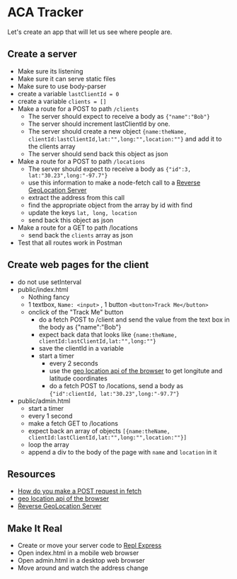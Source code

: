 # ACA Tracker
Let's create an app that will let us see where people are.

## Create a server
* Make sure its listening
* Make sure it can serve static files
* Make sure to use body-parser
* create a variable `lastClientId = 0`
* create a variable `clients = []`
* Make a route for a POST to path `/clients`
  * The server should expect to receive a body as `{"name":"Bob"}`
  * The server should increment lastClientId by one.
  * The server should create a new object `{name:theName, clientId:lastClientId,lat:"",long:"",location:""}` and add it to the clients array
  * The server should send back this object as json
* Make a route for a POST to path `/locations`
  * The server should expect to receive a body as `{"id":3, lat:"30.23",long:"-97.7"}`
  * use this information to make a node-fetch call to a [Reverse GeoLocation Server](https://repl.it/@jw56578/TerrificSnappyConditionals)
  * extract the address from this call
  * find the appropriate object from the array by id with find
  * update the keys `lat, long, location`
  * send back this object as json
* Make a route for a GET to path /locations
  * send back the `clients` array as json
* Test that all routes work in Postman

  
## Create web pages for the client
* do not use setInterval
* public/index.html
  * Nothing fancy
  * 1 textbox, `Name: <input>` , 1 button `<button>Track Me</button>`
  * onclick of the "Track Me" button 
    * do a fetch POST to /client and send the value from the text box in the body as {"name":"Bob"}
    * expect back data that looks like `{name:theName, clientId:lastClientId,lat:"",long:""}`
    * save the clientId in a variable
    * start a timer
      * every 2 seconds 
      * use the [geo location api of the browser](https://developer.mozilla.org/en-US/docs/Web/API/Geolocation/getCurrentPosition) to get longitute and latitude coordinates
      * do a fetch POST to /locations, send a body as `{"id":clientId, lat:"30.23",long:"-97.7"}`
* public/admin.html
  * start a timer
  * every 1 second 
  * make a fetch GET to /locations
  * expect back an array of objects  `[{name:theName, clientId:lastClientId,lat:"",long:"",location:""}]`
  * loop the array
  * append a div to the body of the page with `name` and `location` in it
  
  
## Resources
* [How do you make a POST request in fetch](https://docs.google.com/presentation/d/123k7T6_SvdaE3D9kJR-kMhi50l_IR2DgFPM5wUpnBdk/edit#slide=id.g245f370550_0_8)
* [geo location api of the browser](https://developer.mozilla.org/en-US/docs/Web/API/Geolocation/getCurrentPosition)
* [Reverse GeoLocation Server](https://repl.it/@jw56578/TerrificSnappyConditionals)

  
  
 
## Make It Real
* Create or move your server code to [Repl Express](https://repl.it/languages/express)
* Open index.html in a mobile web browser
* Open admin.html in a desktop web browser
* Move around and watch the address change

